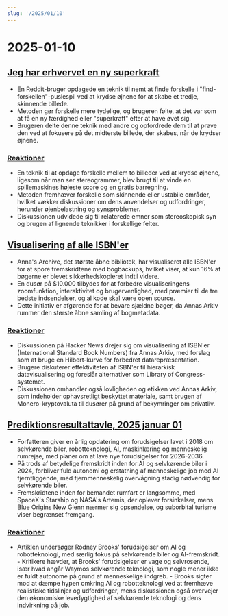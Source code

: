```yaml
---
slug: '/2025/01/10'
---
```


# 2025-01-10

## [Jeg har erhvervet en ny superkraft](https://danielwirtz.com/blog/spot-the-difference-superpower)

- En Reddit-bruger opdagede en teknik til nemt at finde forskelle i "find-forskellen"-puslespil ved at krydse øjnene for at skabe et tredje, skinnende billede.
- Metoden gør forskelle mere tydelige, og brugeren følte, at det var som at få en ny færdighed eller "superkraft" efter at have øvet sig.
- Brugeren delte denne teknik med andre og opfordrede dem til at prøve den ved at fokusere på det midterste billede, der skabes, når de krydser øjnene.

### [Reaktioner](https://news.ycombinator.com/item?id=42655870)

- En teknik til at opdage forskelle mellem to billeder ved at krydse øjnene, ligesom når man ser stereogrammer, blev brugt til at vinde en spillemaskines højeste score og en gratis barregning.
- Metoden fremhæver forskelle som skinnende eller ustabile områder, hvilket vækker diskussioner om dens anvendelser og udfordringer, herunder øjenbelastning og synsproblemer.
- Diskussionen udvidede sig til relaterede emner som stereoskopisk syn og brugen af lignende teknikker i forskellige felter.

## [Visualisering af alle ISBN'er](https://annas-archive.org/blog/all-isbns.html)

- Anna's Archive, det største åbne bibliotek, har visualiseret alle ISBN'er for at spore fremskridtene med bogbackups, hvilket viser, at kun 16% af bøgerne er blevet sikkerhedskopieret indtil videre.
- En dusør på $10.000 tilbydes for at forbedre visualiseringens zoomfunktion, interaktivitet og brugervenlighed, med præmier til de tre bedste indsendelser, og al kode skal være open source.
- Dette initiativ er afgørende for at bevare sjældne bøger, da Annas Arkiv rummer den største åbne samling af bogmetadata.

### [Reaktioner](https://news.ycombinator.com/item?id=42652577)

- Diskussionen på Hacker News drejer sig om visualisering af ISBN'er (International Standard Book Numbers) fra Annas Arkiv, med forslag som at bruge en Hilbert-kurve for forbedret datarepræsentation.
- Brugere diskuterer effektiviteten af ISBN'er til hierarkisk datavisualisering og foreslår alternativer som Library of Congress-systemet.
- Diskussionen omhandler også lovligheden og etikken ved Annas Arkiv, som indeholder ophavsretligt beskyttet materiale, samt brugen af Monero-kryptovaluta til dusører på grund af bekymringer om privatliv.

## [Prediktionsresultattavle, 2025 januar 01](https://rodneybrooks.com/predictions-scorecard-2025-january-01/)

- Forfatteren giver en årlig opdatering om forudsigelser lavet i 2018 om selvkørende biler, robotteknologi, AI, maskinlæring og menneskelig rumrejse, med planer om at lave nye forudsigelser for 2026-2036.
- På trods af betydelige fremskridt inden for AI og selvkørende biler i 2024, forbliver fuld autonomi og erstatning af menneskelige job med AI fjerntliggende, med fjernmenneskelig overvågning stadig nødvendig for selvkørende biler.
- Fremskridtene inden for bemandet rumfart er langsomme, med SpaceX's Starship og NASA's Artemis, der oplever forsinkelser, mens Blue Origins New Glenn nærmer sig opsendelse, og suborbital turisme viser begrænset fremgang.

### [Reaktioner](https://news.ycombinator.com/item?id=42651275)

- Artiklen undersøger Rodney Brooks' forudsigelser om AI og robotteknologi, med særlig fokus på selvkørende biler og AI-fremskridt. - Kritikere hævder, at Brooks' forudsigelser er vage og selvrosende, især hvad angår Waymos selvkørende teknologi, som nogle mener ikke er fuldt autonome på grund af menneskelige indgreb. - Brooks sigter mod at dæmpe hypen omkring AI og robotteknologi ved at fremhæve realistiske tidslinjer og udfordringer, mens diskussionen også overvejer den økonomiske levedygtighed af selvkørende teknologi og dens indvirkning på job.

<head>
  <meta property="og:title" content="Jeg har erhvervet en ny superkraft" />
  <meta property="og:type" content="website" />
  <meta property="og:image" content="https://og.cho.sh/api/og/?title=Jeg%20har%20erhvervet%20en%20ny%20superkraft&subheading=fredag%20den%2010.%20januar%202025%3A%20Resum%C3%A9%20af%20Hacker%20News" />
</head>
